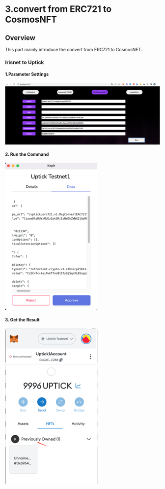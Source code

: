 # 3.convert from ERC721 to CosmosNFT 

## Overview

This part mainly introduce the convert from ERC721 to CosmosNFT.

### Irisnet to Uptick
#### 1.Parameter Settings
![](../img/3.ERC2CosmosNFT.png)

#### 2. Run the Command
<img src="../img/3.ERC2CosmosNFTRun.png" width="300">

#### 3. Get the Result
<img src="../img/3.ERC2CosmosNFTResult.png" width="300">

